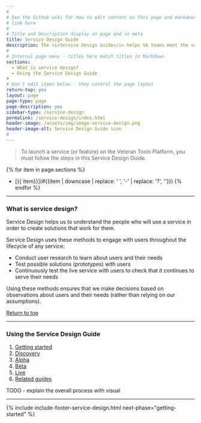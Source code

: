 ```yaml
---
#
# See the Github wiki for how to edit content on this page and markdown styles you can use:
# link here
#
# Title and Description display on page and in meta
title: Service Design Guide
description: The <i>Service Design Guide</i> helps VA teams meet the <a title="Digital Service Standard" href="../digital-standard">Digital Service Standard</a> by engaging with users and using best practices for agile delivery.
#
# Internal page menu - titles here match titles in Markdown
sections:
  - What is service design?
  - Using the Service Design Guide
#
# Don't edit items below - they control the page layout
return-top: yes
layout: page
page-type: page
page-description: yes
sidebar-type: /service-design
permalink: /service-design/index.html
header-image: /assets/img/image-service-design.png
header-image-alt: Service Design Guide icon
#
---
```


> To launch a service (or feature) on the Veteran Tools Platform, you must follow the steps in this Service Design Guide.

{% for item in page.sections %}
* [{{ item}}](#{{item | downcase | replace: ' ', '-' | replace: '?', ''}})
{% endfor %}

<hr>

### What is service design?

Service Design helps us to understand the people who will use a service in order to create solutions that work for them.

Service Design uses these methods to engage with users throughout the lifecycle of any service:
* Conduct user research to learn about users and their needs
* Test possible solutions (prototypes) with users
* Continuously test the live service with users to check that it continues to serve their needs

Using these methods ensures that we make decisions based on observations about users and their needs (rather than relying on our assumptions).

<a href="#">Return to top</a>

<hr>

### Using the Service Design Guide

1. [Getting started](getting-started)
2. [Discovery](discovery)
3. [Alpha](alpha)
4. [Beta](beta)
5. [Live](live)
6. [Related guides](related)

<span class="todo">TODO - explain the overall process with visual</span>

<hr>

{% include include-footer-service-design.html next-phase="getting-started" %}
